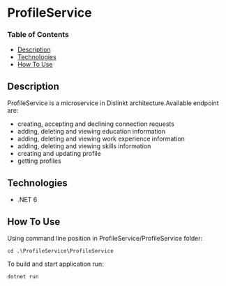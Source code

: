 # ProfileService

### Table of Contents

-   [Description](#description)
-   [Technologies](#technologies)
-   [How To Use](#how-to-use)


## Description

ProfileService is a microservice in Dislinkt architecture.Available endpoint are:

-   creating, accepting and declining connection requests
-   adding, deleting and viewing education information
-   adding, deleting  and viewing work experience information
-   adding, deleting  and viewing skills information
-   creating and updating profile
-   getting profiles

## Technologies

-   .NET 6

## How To Use

Using command line position in ProfileService/ProfileService folder:

```
cd .\ProfileService\ProfileService
```
To build and start application run:

```
dotnet run
```
